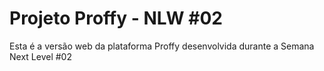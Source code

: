 # Projeto Proffy - NLW #02

Esta é a versão web da plataforma Proffy desenvolvida durante a Semana Next Level #02

